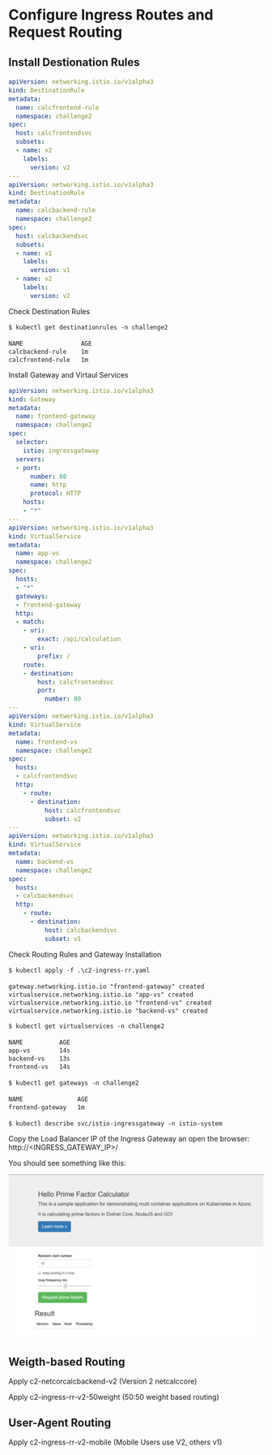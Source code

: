 # Configure Ingress Routes and Request Routing #

## Install Destionation Rules ##

```yaml
apiVersion: networking.istio.io/v1alpha3
kind: DestinationRule
metadata:
  name: calcfrontend-rule
  namespace: challenge2
spec:
  host: calcfrontendsvc
  subsets:
  - name: v2
    labels:
      version: v2
---
apiVersion: networking.istio.io/v1alpha3
kind: DestinationRule
metadata:
  name: calcbackend-rule
  namespace: challenge2
spec:
  host: calcbackendsvc
  subsets:
  - name: v1
    labels:
      version: v1
  - name: v2
    labels:
      version: v2
```

Check Destination Rules

```shell
$ kubectl get destinationrules -n challenge2

NAME                AGE
calcbackend-rule    1m
calcfrontend-rule   1m
```

Install Gateway and Virtaul Services

```yaml
apiVersion: networking.istio.io/v1alpha3
kind: Gateway
metadata:
  name: frontend-gateway
  namespace: challenge2 
spec:
  selector:
    istio: ingressgateway
  servers:
  - port:
      number: 80
      name: http
      protocol: HTTP
    hosts:
    - "*"
---
apiVersion: networking.istio.io/v1alpha3
kind: VirtualService
metadata:
  name: app-vs
  namespace: challenge2  
spec:
  hosts:
  - "*"
  gateways:
  - frontend-gateway
  http:
  - match:
    - uri:
        exact: /api/calculation
    - uri:
        prefix: /
    route:
    - destination:
        host: calcfrontendsvc
        port:
          number: 80
---
apiVersion: networking.istio.io/v1alpha3
kind: VirtualService
metadata:
  name: frontend-vs
  namespace: challenge2
spec:
  hosts:
  - calcfrontendsvc
  http:
    - route:
      - destination:
          host: calcfrontendsvc
          subset: v2
---
apiVersion: networking.istio.io/v1alpha3
kind: VirtualService
metadata:
  name: backend-vs
  namespace: challenge2
spec:
  hosts:
  - calcbackendsvc
  http:
    - route:
      - destination:
          host: calcbackendsvc
          subset: v1
```

Check Routing Rules and Gateway Installation

```shell
$ kubectl apply -f .\c2-ingress-rr.yaml

gateway.networking.istio.io "frontend-gateway" created
virtualservice.networking.istio.io "app-vs" created
virtualservice.networking.istio.io "frontend-vs" created
virtualservice.networking.istio.io "backend-vs" created
```

```shell
$ kubectl get virtualservices -n challenge2

NAME          AGE
app-vs        14s
backend-vs    13s
frontend-vs   14s

$ kubectl get gateways -n challenge2

NAME               AGE
frontend-gateway   1m

$ kubectl describe svc/istio-ingressgateway -n istio-system
```
Copy the Load Balancer IP of the Ingress Gateway an open the browser: http://<INGRESS_GATEWAY_IP>/

You should see something like this:

![Result](img/result_ingress_gateway.png)

## Weigth-based Routing ##

Apply c2-netcorcalcbackend-v2 (Version 2 netcalccore)

Apply c2-ingress-rr-v2-50weight (50:50 weight based routing)

## User-Agent Routing ##

Apply c2-ingress-rr-v2-mobile (Mobile Users use V2, others v1)